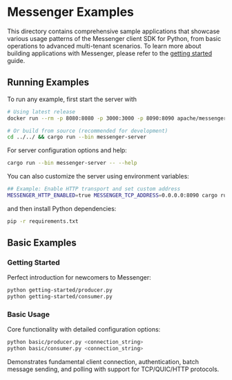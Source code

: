 # Messenger Examples

This directory contains comprehensive sample applications that showcase various usage patterns of the Messenger client SDK for Python, from basic operations to advanced multi-tenant scenarios. To learn more about building applications with Messenger, please refer to the [getting started](https://messenger.apache.org/docs/introduction/getting-started) guide.

## Running Examples

To run any example, first start the server with

```bash
# Using latest release
docker run --rm -p 8080:8080 -p 3000:3000 -p 8090:8090 apache/messenger:latest

# Or build from source (recommended for development)
cd ../../ && cargo run --bin messenger-server
```

For server configuration options and help:

```bash
cargo run --bin messenger-server -- --help
```

You can also customize the server using environment variables:

```bash
## Example: Enable HTTP transport and set custom address
MESSENGER_HTTP_ENABLED=true MESSENGER_TCP_ADDRESS=0.0.0.0:8090 cargo run --bin messenger-server
```

and then install Python dependencies:

```bash
pip -r requirements.txt
```

## Basic Examples

### Getting Started

Perfect introduction for newcomers to Messenger:

```bash
python getting-started/producer.py
python getting-started/consumer.py
```

### Basic Usage

Core functionality with detailed configuration options:

```bash
python basic/producer.py <connection_string>
python basic/consumer.py <connection_string>
```

Demonstrates fundamental client connection, authentication, batch message sending, and polling with support for TCP/QUIC/HTTP protocols.

